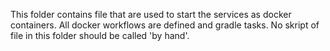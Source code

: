 This folder contains file that are used to start the services as docker containers.
All docker workflows are defined and gradle tasks. No skript of file in this folder should be called 'by hand'.